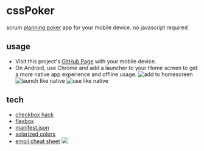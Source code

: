 # cssPoker
scrum [planning poker](https://en.wikipedia.org/wiki/Planning_poker) app for your mobile device. no javascript required

## usage
- Visit this project's [GitHub Page](https://thutterer.github.io/cssPoker/) with your mobile device.
- On Android, use Chrome and add a launcher to your Home screen to get a more native app experience and offline usage.
![add to homescreen](https://thutterer.github.io/cssPoker/doc/install.png)
![launch like native](https://thutterer.github.io/cssPoker/doc/install2.png)
![use like native](https://thutterer.github.io/cssPoker/doc/install3.png)

## tech
- [checkbox hack](https://css-tricks.com/the-checkbox-hack/)
- [flexbox](https://css-tricks.com/snippets/css/a-guide-to-flexbox/)
- [manifest.json](https://developer.chrome.com/multidevice/android/installtohomescreen)
- [solarized colors](http://ethanschoonover.com/solarized)
- [emoji cheat sheet](http://www.webpagefx.com/tools/emoji-cheat-sheet/) ![](http://www.webpagefx.com/tools/emoji-cheat-sheet/favicon.ico)
